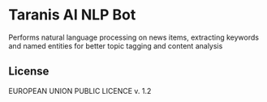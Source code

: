 # Taranis AI NLP Bot
Performs natural language processing on news items, extracting keywords and named entities for better topic tagging and content analysis

## License
EUROPEAN UNION PUBLIC LICENCE v. 1.2

